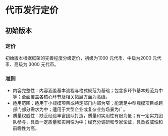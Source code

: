 # 代币发行定价

## 初始版本

### 定价
初始版本根据框架的完善程度分级定价，初级为1000 元代币、中级为2000 元代币、高级为 3000 元代币。

### 准则
- 内容完整性：内容涵盖基本流程与格式规范为基础；包含多环节基本规范为中等；全面覆盖各核心环节及相关拓展方面为高级。
- 适用范围：适用于小规模项目或特定部门内部为窄；能满足中型规模项目或跨部门部分需求为中；适用于大型企业或复杂业务场景为广。
- 质量权威性：缺乏经验丰富团队打造，质量和实用性有限为低；有一定实力团队参与，具备一定质量和实用性为中；经充分调研和专家论证，具备权威性和前瞻性为高。

